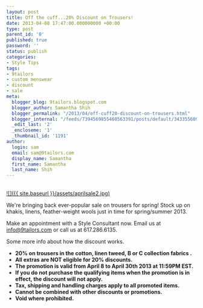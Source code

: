 ```yaml
---
layout: post
title: Off the cuff...20% Discount on Trousers!
date: 2013-04-08 17:47:00.000000000 +00:00
type: post
parent_id: '0'
published: true
password: ''
status: publish
categories:
- Style Tips
tags:
- 9tailors
- custom menswear
- discount
- sale
meta:
  blogger_blog: 9tailors.blogspot.com
  blogger_author: Samantha Shih
  blogger_permalink: "/2013/04/off-cuff20-discount-on-trousers.html"
  blogger_internal: "/feeds/7394569855460563391/posts/default/3433556094572255565"
  _edit_last: '2'
  _encloseme: '1'
  _thumbnail_id: '1191'
author:
  login: sam
  email: sam@9tailors.com
  display_name: Samantha
  first_name: Samantha
  last_name: Shih
---
```

[  
![]({{ site.baseurl }}/assets/aprilsale2.jpg)](mailto:info@9tailors.com)

We're bringing back ever-popular sale on trousers for spring! Stock up on khakis, linens, feather-weight wools just in time for spring/summer 2013.

Make an appointment with a Style Consultant now. Email us at [info@9tailors.com](mailto:info@9tailors.com) or call us at 617.286.6135.

Some more info about how the discount works.

*   **20% on trousers in the cotton, linen tweed, B or C collection fabrics .**
*   **All extras are NOT eligible for 20% discounts.**
*   **The promotion is valid from April 8 to April 30th 2013 at 11:59PM EST.**
*   **If you do not purchase the qualifying items when the promotion is in effect, the discount will not apply.**
*   **Tax, shipping and handling charges apply to all promoted items.**
*   **Cannot be combined with other discounts or promotions.**
*   **Void where prohibited.**